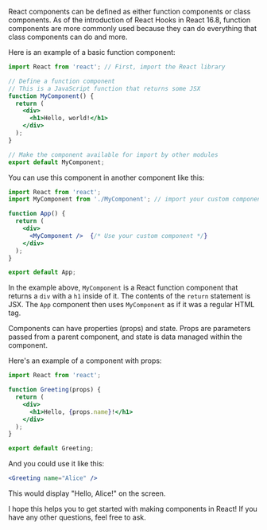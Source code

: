 React components can be defined as either function components or class components. As of the introduction of React Hooks in React 16.8, function components are more commonly used because they can do everything that class components can do and more. 

Here is an example of a basic function component:

```jsx
import React from 'react'; // First, import the React library

// Define a function component
// This is a JavaScript function that returns some JSX
function MyComponent() {
  return (
    <div>
      <h1>Hello, world!</h1>
    </div>
  );
}

// Make the component available for import by other modules
export default MyComponent;
```

You can use this component in another component like this:

```jsx
import React from 'react';
import MyComponent from './MyComponent'; // import your custom component

function App() {
  return (
    <div>
      <MyComponent />  {/* Use your custom component */}
    </div>
  );
}

export default App;
```

In the example above, `MyComponent` is a React function component that returns a `div` with a `h1` inside of it. The contents of the `return` statement is JSX. The `App` component then uses `MyComponent` as if it was a regular HTML tag.

Components can have properties (props) and state. Props are parameters passed from a parent component, and state is data managed within the component. 

Here's an example of a component with props:

```jsx
import React from 'react';

function Greeting(props) {
  return (
    <div>
      <h1>Hello, {props.name}!</h1>
    </div>
  );
}

export default Greeting;
```

And you could use it like this:

```jsx
<Greeting name="Alice" />
```

This would display "Hello, Alice!" on the screen.

I hope this helps you to get started with making components in React! If you have any other questions, feel free to ask.


